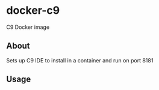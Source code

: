 # docker-c9
C9 Docker image

## About

Sets up C9 IDE to install in a container and run on port 8181

## Usage